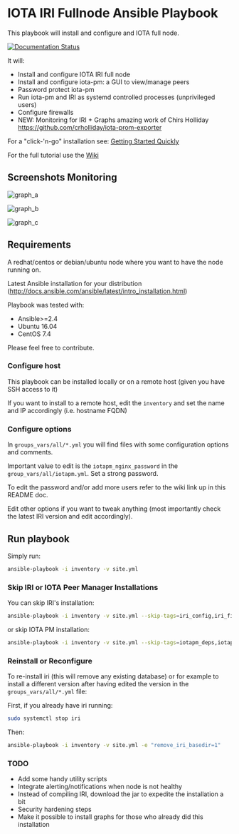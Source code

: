 # IOTA IRI Fullnode Ansible Playbook

This playbook will install and configure and IOTA full node.

[![Documentation Status](https://readthedocs.org/projects/iri-playbook/badge/?version=latest)](http://iri-playbook.readthedocs.io/en/latest/?badge=latest)

It will:
- Install and configure IOTA IRI full node
- Install and configure iota-pm: a GUI to view/manage peers
- Password protect iota-pm
- Run iota-pm and IRI as systemd controlled processes (unprivileged users)
- Configure firewalls
- NEW: Monitoring for IRI + Graphs amazing work of Chirs Holliday https://github.com/crholliday/iota-prom-exporter


For a "click-'n-go" installation see: [Getting Started Quickly](http://iri-playbook.readthedocs.io/en/docs/getting-started-quickly.html#getting-started-quickly)

For the full tutorial use the [Wiki](http://iri-playbook.readthedocs.io/en/docs/index.html)

## Screenshots Monitoring
![graph_a](https://raw.githubusercontent.com/crholliday/iota-prom-exporter/master/images/top.png)

![graph_b](https://raw.githubusercontent.com/crholliday/iota-prom-exporter/master/images/market_all_neighbors.png)

![graph_c](https://raw.githubusercontent.com/crholliday/iota-prom-exporter/master/images/neighbors.png)


## Requirements
A redhat/centos or debian/ubuntu node where you want to have the node running on.

Latest Ansible installation for your distribution (http://docs.ansible.com/ansible/latest/intro_installation.html)

Playbook was tested with:
  - Ansible>=2.4
  - Ubuntu 16.04
  - CentOS 7.4



Please feel free to contribute.


### Configure host
This playbook can be installed locally or on a remote host (given you have SSH access to it)

If you want to install to a remote host, edit the `inventory` and set the name and IP accordingly (i.e. hostname FQDN)




### Configure options
In `groups_vars/all/*.yml` you will find files with some configuration options and comments.

Important value to edit is the `iotapm_nginx_password` in the `group_vars/all/iotapm.yml`. Set a strong password.

To edit the password and/or add more users refer to the wiki link up in this README doc.


Edit other options if you want to tweak anything (most importantly check the latest IRI version and edit accordingly).



## Run playbook

Simply run:
```sh
ansible-playbook -i inventory -v site.yml
```


### Skip IRI or IOTA Peer Manager Installations

You can skip IRI's installation:
```sh
ansible-playbook -i inventory -v site.yml --skip-tags=iri_config,iri_firewalld,iri_ufw,iri_config
```

or skip IOTA PM installation:
```sh
ansible-playbook -i inventory -v site.yml --skip-tags=iotapm_deps,iotapm_firewall,iotapm_config
```

### Reinstall or Reconfigure
To re-install iri (this will remove any existing database) or for example to install a different version after having edited the version in the `groups_vars/all/*.yml` file:

First, if you already have iri running:
```sh
sudo systemctl stop iri
```

Then:
```sh
ansible-playbook -i inventory -v site.yml -e "remove_iri_basedir=1"
```


### TODO
* Add some handy utility scripts
* Integrate alerting/notifications when node is not healthy
* Instead of compiling IRI, download the jar to expedite the installation a bit
* Security hardening steps
* Make it possible to install graphs for those who already did this installation
